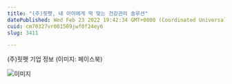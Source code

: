 ```yaml
---
title: "(주)핏펫, 내 아이에게 딱 맞는 건강관리 솔루션"
datePublished: Wed Feb 23 2022 19:42:34 GMT+0000 (Coordinated Universal Time)
cuid: cm70327vr001509jwf0f24ey6
slug: 3411

---
```



(주)핏펫 기업 정보 (이미지: 페이스북)

![이미지](https://cdn.hashnode.com/res/hashnode/image/upload/v1739254227102/a0a8b3b1-c862-44f4-b57a-5f3de986e6d2.png)